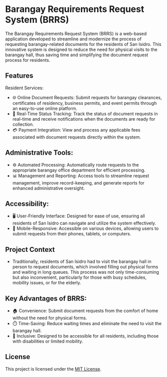 # Barangay Requirements Request System (BRRS)
The Barangay Requirements Request System (BRRS) is a web-based application developed to streamline and modernize the process of requesting barangay-related documents for the residents of San Isidro. This innovative system is designed to reduce the need for physical visits to the barangay hall, thus saving time and simplifying the document request process for residents.

## Features
Resident Services:
- 🌐 Online Document Requests: Submit requests for barangay clearances, certificates of residency, business permits, and event permits through an easy-to-use online platform.
- 📅 Real-Time Status Tracking: Track the status of document requests in real-time and receive notifications when the documents are ready for collection.
- 💳 Payment Integration: View and process any applicable fees associated with document requests directly within the system.
## Administrative Tools:
- ⚙️ Automated Processing: Automatically route requests to the appropriate barangay office department for efficient processing.
- 📊 Management and Reporting: Access tools to streamline request management, improve record-keeping, and generate reports for enhanced administrative oversight.
## Accessibility:
- 🖥️ User-Friendly Interface: Designed for ease of use, ensuring all residents of San Isidro can navigate and utilize the system effectively.
- 📱 Mobile-Responsive: Accessible on various devices, allowing users to submit requests from their phones, tablets, or computers.
## Project Context
- Traditionally, residents of San Isidro had to visit the barangay hall in person to request documents, which involved filling out physical forms and waiting in long queues. This process was not only time-consuming but also inconvenient, particularly for those with busy schedules, mobility issues, or for the elderly.

## Key Advantages of BRRS:
- 🏠 Convenience: Submit document requests from the comfort of home without the need for physical forms.
- ⏱️ Time-Saving: Reduce waiting times and eliminate the need to visit the barangay hall.
- 👵 Inclusive: Designed to be accessible for all residents, including those with disabilities or limited mobility.

## License
This project is licensed under the [MIT License](LICENSE).

